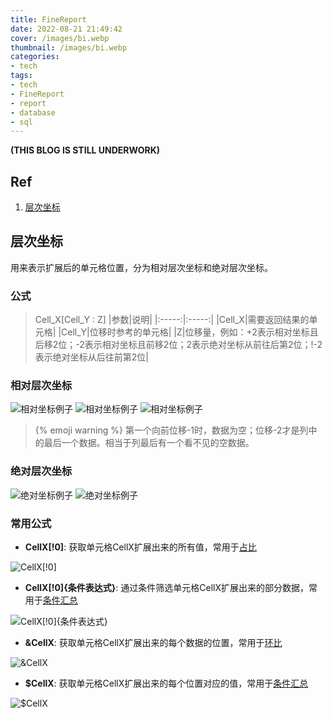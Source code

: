 ```yaml
---
title: FineReport
date: 2022-08-21 21:49:42
cover: /images/bi.webp
thumbnail: /images/bi.webp
categories:
- tech
tags:
- tech
- FineReport
- report
- database
- sql
---
```

**(THIS BLOG IS STILL UNDERWORK)**
## Ref
1. [层次坐标](https://help.fanruan.com/finereport/index.php?doc-view-4001.html)
<!--more-->
## 层次坐标
用来表示扩展后的单元格位置，分为相对层次坐标和绝对层次坐标。

### 公式
> Cell_X[Cell_Y : Z]
|参数|说明|
|:-----:|:-----:|
|Cell_X|需要返回结果的单元格|
|Cell_Y|位移时参考的单元格|
|Z|位移量，例如：+2表示相对坐标且后移2位；-2表示相对坐标且前移2位；2表示绝对坐标从前往后第2位；!-2表示绝对坐标从后往前第2位|

### 相对层次坐标
![相对坐标例子](/images/cczb1.png)
![相对坐标例子](/images/xdzb1.png)
![相对坐标例子](/images/xdzb2.png)
> {% emoji warning %} 第一个向前位移-1时，数据为空；位移-2才是列中的最后一个数据。相当于列最后有一个看不见的空数据。

### 绝对层次坐标
![绝对坐标例子](/images/jdzb1.png)
![绝对坐标例子](/images/jdzb2.png)

### 常用公式
- **CellX[!0]**: 获取单元格CellX扩展出来的所有值，常用于[占比](https://help.fanruan.com/finereport/doc-view-4583.html)

![CellX[!0]](/images/cczb_formula1.png)

- **CellX[!0]{条件表达式}**: 通过条件筛选单元格CellX扩展出来的部分数据，常用于[条件汇总](https://help.fanruan.com/finereport/doc-view-345.html)

![CellX[!0]{条件表达式}](/images/cczb_formula2.png)

- **&CellX**: 获取单元格CellX扩展出来的每个数据的位置，常用于[环比](https://help.fanruan.com/finereport/doc-view-4584.html)

![&CellX](/images/cczb_formula3.png)

- **$CellX**: 获取单元格CellX扩展出来的每个位置对应的值，常用于[条件汇总](https://help.fanruan.com/finereport/doc-view-345.html)

![$CellX](/images/cczb_formula4.png)
